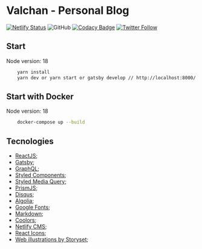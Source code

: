 # Valchan - Personal Blog

[![Netlify Status](https://api.netlify.com/api/v1/badges/baaac451-3bf0-4d9a-b3e3-19f82deae099/deploy-status)](https://app.netlify.com/sites/valchan/deploys)
![GitHub](https://img.shields.io/github/license/ValchanOficial/valchan.com.br)
[![Codacy Badge](https://app.codacy.com/project/badge/Grade/25908a2caea04764b4397f7d0fab66ce)](https://www.codacy.com/gh/ValchanOficial/valchan.com.br/dashboard?utm_source=github.com&utm_medium=referral&utm_content=ValchanOficial/valchan.com.br&utm_campaign=Badge_Grade)
[![Twitter Follow](https://img.shields.io/twitter/follow/ValchanOficial?style=social)](https://twitter.com/ValchanOficial)

## Start

Node version: 18

```bash
    yarn install
    yarn dev or yarn start or gatsby develop // http://localhost:8000/
```

## Start with Docker

Node version: 18

```bash
    docker-compose up --build
```

## Tecnologies

- [ReactJS](https://pt-br.reactjs.org/);
- [Gatsby](https://www.gatsbyjs.org/);
- [GraphQL](https://graphql.org/);
- [Styled Components](https://styled-components.com/);
- [Styled Media Query](https://github.com/morajabi/styled-media-query);
- [PrismJS](https://prismjs.com/);
- [Disqus](https://disqus.com/);
- [Algolia](https://www.algolia.com/);
- [Google Fonts](https://fonts.google.com/);
- [Markdown](https://daringfireball.net/projects/markdown/);
- [Coolors](https://coolors.co/);
- [Netlify CMS](https://www.netlifycms.org/);
- [React Icons](https://react-icons.github.io/react-icons/);
- [Web illustrations by Storyset](https://storyset.com/web);
